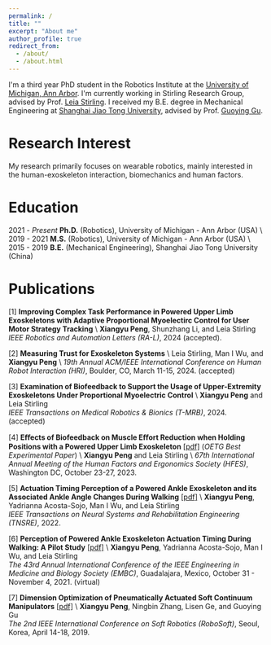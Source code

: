 ```yaml
---
permalink: /
title: ""
excerpt: "About me"
author_profile: true
redirect_from: 
  - /about/
  - /about.html
---
```


I'm a third year PhD student in the Robotics Institute at the [University of Michigan, Ann Arbor](https://umich.edu/). I'm currently working in Stirling Research Group, advised by Prof. [Leia Stirling](https://ioe.engin.umich.edu/people/leia-stirling/). I received my B.E. degree in Mechanical Engineering at [Shanghai Jiao Tong University](http://en.sjtu.edu.cn/), advised by Prof. [Guoying Gu](https://scholar.google.com/citations?user=ac8jed8AAAAJ&hl=zh-CN).





Research Interest
======
My research primarily focuses on wearable robotics, mainly interested in the human-exoskeleton interaction, biomechanics and human factors.




Education
======
2021 - _Present_ **Ph.D.** (Robotics), University of Michigan - Ann Arbor (USA) \\
2019 - 2021 **M.S.** (Robotics), University of Michigan - Ann Arbor (USA) \\
2015 - 2019 **B.E.** (Mechanical Engineering), Shanghai Jiao Tong University (China)





Publications
======
[1] **Improving Complex Task Performance in Powered Upper Limb Exoskeletons with Adaptive Proportional Myoelectirc Control for User Motor Strategy Tracking** \\
**Xiangyu Peng**, Shunzhang Li, and Leia Stirling           
_IEEE Robotics and Automation Letters (RA-L)_, 2024 (accepted).

[2] **Measuring Trust for Exoskeleton Systems** \\
Leia Stirling, Man I Wu, and **Xiangyu Peng** \\
_19th Annual ACM/IEEE International Conference on Human Robot Interaction (HRI)_, Boulder, CO, March 11-15, 2024. (accepted) 

[3] **Examination of Biofeedback to Support the Usage of Upper-Extremity Exoskeletons Under Proportional Myoelectric Control** \\
**Xiangyu Peng** and Leia Stirling           
_IEEE Transactions on Medical Robotics & Bionics (T-MRB)_, 2024. (accepted)

[4] **Eﬀects of Biofeedback on Muscle Eﬀort Reduction when Holding Positions with a Powered Upper Limb Exoskeleton** [[pdf]](https://journals.sagepub.com/doi/epub/10.1177/21695067231192634) (*OETG Best Experimental Paper*) \\
**Xiangyu Peng** and Leia Stirling \\
_67th International Annual Meeting of the Human Factors and Ergonomics Society (HFES)_, Washington DC, October 23-27, 2023. 

[5] **Actuation Timing Perception of a Powered Ankle Exoskeleton and its Associated Ankle Angle Changes During Walking** [[pdf]](https://ieeexplore.ieee.org/abstract/document/9741764) \\
**Xiangyu Peng**, Yadrianna Acosta-Sojo, Man I Wu, and Leia Stirling           
_IEEE Transactions on Neural Systems and Rehabilitation Engineering (TNSRE)_, 2022.

[6] **Perception of Powered Ankle Exoskeleton Actuation Timing During Walking: A Pilot Study** [[pdf]](https://ieeexplore.ieee.org/abstract/document/9629925) \\
**Xiangyu Peng**, Yadrianna Acosta-Sojo, Man I Wu, and Leia Stirling           
_The 43rd Annual International Conference of the IEEE Engineering in Medicine and Biology Society (EMBC)_, Guadalajara, Mexico, October 31 - November 4, 2021. (virtual)

[7] **Dimension Optimization of Pneumatically Actuated Soft Continuum Manipulators** [[pdf]](https://ieeexplore.ieee.org/abstract/document/8722816) \\
**Xiangyu Peng**, Ningbin Zhang, Lisen Ge, and Guoying Gu           
_The 2nd IEEE International Conference on Soft Robotics (RoboSoft)_, Seoul, Korea, April 14-18, 2019.



<script type='text/javascript' id='clustrmaps' src='//cdn.clustrmaps.com/map_v2.js?cl=ffffff&w=200&t=tt&d=mfhIKhpyvC8lNUh4nhpIwhAEdyjt0pftXhjg4_zt_cQ&co=2d78ad&ct=ffffff&cmo=3acc3a&cmn=ff5353'></script>

<!-- News
======
* **Apr, 2021 -** We submitted our paper on human perception of exoskeleton actuation timing to 2021 EMBC!
* **Sep, 2019 -** I started my Master's in Robotics at University of Michigan.
* **Jun, 2019 -** I graduated from Shanghai Jiao Tong University with honor: Excellent Undergraduate in Shanghai!
* **Jan, 2019 -** Our paper on design of soft continuum manipulators is accepted for publication on 2019 RoboSoft!
 -->









<!-- This is the front page of a website that is powered by the [academicpages template](https://github.com/academicpages/academicpages.github.io) and hosted on GitHub pages. [GitHub pages](https://pages.github.com) is a free service in which websites are built and hosted from code and data stored in a GitHub repository, automatically updating when a new commit is made to the respository. This template was forked from the [Minimal Mistakes Jekyll Theme](https://mmistakes.github.io/minimal-mistakes/) created by Michael Rose, and then extended to support the kinds of content that academics have: publications, talks, teaching, a portfolio, blog posts, and a dynamically-generated CV. You can fork [this repository](https://github.com/academicpages/academicpages.github.io) right now, modify the configuration and markdown files, add your own PDFs and other content, and have your own site for free, with no ads! An older version of this template powers my own personal website at [stuartgeiger.com](http://stuartgeiger.com), which uses [this Github repository](https://github.com/staeiou/staeiou.github.io).

A data-driven personal website
======
Like many other Jekyll-based GitHub Pages templates, academicpages makes you separate the website's content from its form. The content & metadata of your website are in structured markdown files, while various other files constitute the theme, specifying how to transform that content & metadata into HTML pages. You keep these various markdown (.md), YAML (.yml), HTML, and CSS files in a public GitHub repository. Each time you commit and push an update to the repository, the [GitHub pages](https://pages.github.com/) service creates static HTML pages based on these files, which are hosted on GitHub's servers free of charge.

Many of the features of dynamic content management systems (like Wordpress) can be achieved in this fashion, using a fraction of the computational resources and with far less vulnerability to hacking and DDoSing. You can also modify the theme to your heart's content without touching the content of your site. If you get to a point where you've broken something in Jekyll/HTML/CSS beyond repair, your markdown files describing your talks, publications, etc. are safe. You can rollback the changes or even delete the repository and start over -- just be sure to save the markdown files! Finally, you can also write scripts that process the structured data on the site, such as [this one](https://github.com/academicpages/academicpages.github.io/blob/master/talkmap.ipynb) that analyzes metadata in pages about talks to display [a map of every location you've given a talk](https://academicpages.github.io/talkmap.html).

Getting started
======
1. Register a GitHub account if you don't have one and confirm your e-mail (required!)
1. Fork [this repository](https://github.com/academicpages/academicpages.github.io) by clicking the "fork" button in the top right. 
1. Go to the repository's settings (rightmost item in the tabs that start with "Code", should be below "Unwatch"). Rename the repository "[your GitHub username].github.io", which will also be your website's URL.
1. Set site-wide configuration and create content & metadata (see below -- also see [this set of diffs](http://archive.is/3TPas) showing what files were changed to set up [an example site](https://getorg-testacct.github.io) for a user with the username "getorg-testacct")
1. Upload any files (like PDFs, .zip files, etc.) to the files/ directory. They will appear at https://[your GitHub username].github.io/files/example.pdf.  
1. Check status by going to the repository settings, in the "GitHub pages" section

Site-wide configuration
------
The main configuration file for the site is in the base directory in [_config.yml](https://github.com/academicpages/academicpages.github.io/blob/master/_config.yml), which defines the content in the sidebars and other site-wide features. You will need to replace the default variables with ones about yourself and your site's github repository. The configuration file for the top menu is in [_data/navigation.yml](https://github.com/academicpages/academicpages.github.io/blob/master/_data/navigation.yml). For example, if you don't have a portfolio or blog posts, you can remove those items from that navigation.yml file to remove them from the header. 

Create content & metadata
------
For site content, there is one markdown file for each type of content, which are stored in directories like _publications, _talks, _posts, _teaching, or _pages. For example, each talk is a markdown file in the [_talks directory](https://github.com/academicpages/academicpages.github.io/tree/master/_talks). At the top of each markdown file is structured data in YAML about the talk, which the theme will parse to do lots of cool stuff. The same structured data about a talk is used to generate the list of talks on the [Talks page](https://academicpages.github.io/talks), each [individual page](https://academicpages.github.io/talks/2012-03-01-talk-1) for specific talks, the talks section for the [CV page](https://academicpages.github.io/cv), and the [map of places you've given a talk](https://academicpages.github.io/talkmap.html) (if you run this [python file](https://github.com/academicpages/academicpages.github.io/blob/master/talkmap.py) or [Jupyter notebook](https://github.com/academicpages/academicpages.github.io/blob/master/talkmap.ipynb), which creates the HTML for the map based on the contents of the _talks directory).

**Markdown generator**

I have also created [a set of Jupyter notebooks](https://github.com/academicpages/academicpages.github.io/tree/master/markdown_generator
) that converts a CSV containing structured data about talks or presentations into individual markdown files that will be properly formatted for the academicpages template. The sample CSVs in that directory are the ones I used to create my own personal website at stuartgeiger.com. My usual workflow is that I keep a spreadsheet of my publications and talks, then run the code in these notebooks to generate the markdown files, then commit and push them to the GitHub repository.

How to edit your site's GitHub repository
------
Many people use a git client to create files on their local computer and then push them to GitHub's servers. If you are not familiar with git, you can directly edit these configuration and markdown files directly in the github.com interface. Navigate to a file (like [this one](https://github.com/academicpages/academicpages.github.io/blob/master/_talks/2012-03-01-talk-1.md) and click the pencil icon in the top right of the content preview (to the right of the "Raw | Blame | History" buttons). You can delete a file by clicking the trashcan icon to the right of the pencil icon. You can also create new files or upload files by navigating to a directory and clicking the "Create new file" or "Upload files" buttons. 

Example: editing a markdown file for a talk
![Editing a markdown file for a talk](/images/editing-talk.png)

For more info
------
More info about configuring academicpages can be found in [the guide](https://academicpages.github.io/markdown/). The [guides for the Minimal Mistakes theme](https://mmistakes.github.io/minimal-mistakes/docs/configuration/) (which this theme was forked from) might also be helpful. -->
